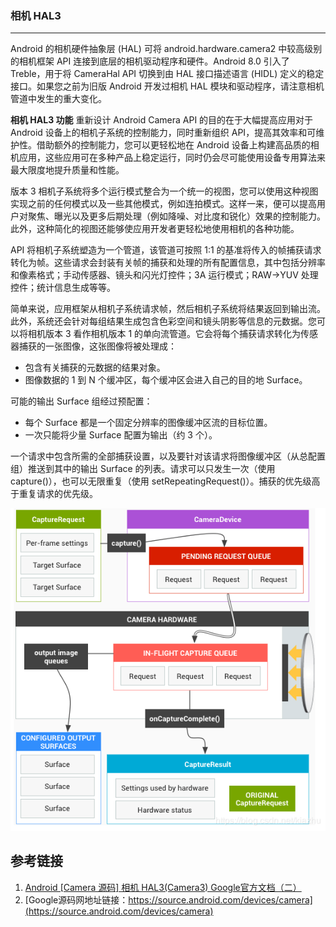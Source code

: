 



### 相机 HAL3

------

Android 的相机硬件抽象层 (HAL) 可将 android.hardware.camera2 中较高级别的相机框架 API  连接到底层的相机驱动程序和硬件。Android 8.0 引入了 Treble，用于将 CameraHal API 切换到由 HAL  接口描述语言 (HIDL) 定义的稳定接口。如果您之前为旧版 Android 开发过相机 HAL  模块和驱动程序，请注意相机管道中发生的重大变化。

**相机 HAL3 功能**
 重新设计 Android Camera API 的目的在于大幅提高应用对于 Android 设备上的相机子系统的控制能力，同时重新组织  API，提高其效率和可维护性。借助额外的控制能力，您可以更轻松地在 Android  设备上构建高品质的相机应用，这些应用可在多种产品上稳定运行，同时仍会尽可能使用设备专用算法来最大限度地提升质量和性能。

版本 3  相机子系统将多个运行模式整合为一个统一的视图，您可以使用这种视图实现之前的任何模式以及一些其他模式，例如连拍模式。这样一来，便可以提高用户对聚焦、曝光以及更多后期处理（例如降噪、对比度和锐化）效果的控制能力。此外，这种简化的视图还能够使应用开发者更轻松地使用相机的各种功能。

API 将相机子系统塑造为一个管道，该管道可按照 1:1  的基准将传入的帧捕获请求转化为帧。这些请求会封装有关帧的捕获和处理的所有配置信息，其中包括分辨率和像素格式；手动传感器、镜头和闪光灯控件；3A  运行模式；RAW->YUV 处理控件；统计信息生成等等。

简单来说，应用框架从相机子系统请求帧，然后相机子系统将结果返回到输出流。此外，系统还会针对每组结果生成包含色彩空间和镜头阴影等信息的元数据。您可以将相机版本  3 看作相机版本 1 的单向流管道。它会将每个捕获请求转化为传感器捕获的一张图像，这张图像将被处理成：

- 包含有关捕获的元数据的结果对象。
- 图像数据的 1 到 N 个缓冲区，每个缓冲区会进入自己的目的地 Surface。

可能的输出 Surface 组经过预配置：

- 每个 Surface 都是一个固定分辨率的图像缓冲区流的目标位置。
- 一次只能将少量 Surface 配置为输出（约 3 个）。

一个请求中包含所需的全部捕获设置，以及要针对该请求将图像缓冲区（从总配置组）推送到其中的输出 Surface  的列表。请求可以只发生一次（使用 capture()），也可以无限重复（使用  setRepeatingRequest()）。捕获的优先级高于重复请求的优先级。

![](res/2-1.png)







## 参考链接

1. [Android [Camera 源码] 相机 HAL3(Camera3) Google官方文档（二）](https://blog.csdn.net/kiazhu/article/details/84788157)
2. [Google源码网地址链接：https://source.android.com/devices/camera](https://source.android.com/devices/camera)